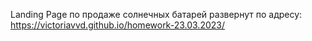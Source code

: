 Landing Page по продаже солнечных батарей развернут по адресу:
https://victoriavvd.github.io/homework-23.03.2023/
